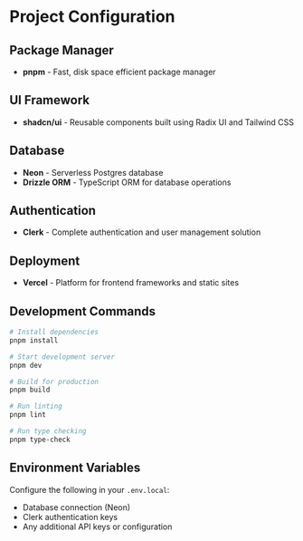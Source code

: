 # Project Configuration

## Package Manager
- **pnpm** - Fast, disk space efficient package manager

## UI Framework
- **shadcn/ui** - Reusable components built using Radix UI and Tailwind CSS

## Database
- **Neon** - Serverless Postgres database
- **Drizzle ORM** - TypeScript ORM for database operations

## Authentication
- **Clerk** - Complete authentication and user management solution

## Deployment
- **Vercel** - Platform for frontend frameworks and static sites

## Development Commands
```bash
# Install dependencies
pnpm install

# Start development server
pnpm dev

# Build for production
pnpm build

# Run linting
pnpm lint

# Run type checking
pnpm type-check
```

## Environment Variables
Configure the following in your `.env.local`:
- Database connection (Neon)
- Clerk authentication keys
- Any additional API keys or configuration